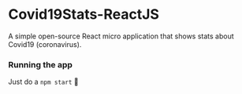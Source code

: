 # Covid19Stats-ReactJS

A simple open-source React micro application that shows stats about Covid19 (coronavirus).

### Running the app

Just do a `npm start` 🙂
